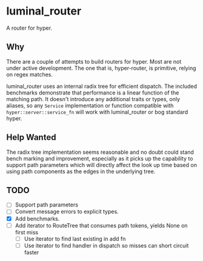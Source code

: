 # luminal_router

A router for hyper.

## Why

There are a couple of attempts to build routers for hyper. Most are not under
active development. The one that is, hyper-router, is primitive, relying on
regex matches.

luminal_router uses an internal radix tree for efficient dispatch. The included
benchmarks demonstrate that performance is a linear function of the matching
path. It doesn't introduce any additional traits or types, only aliases, so any
`Service` implementation or function compatible with
`hyper::server::service_fn` will work with luminal_router or bog standard
hyper.

## Help Wanted

The radix tree implementation seems reasonable and no doubt could stand bench
marking and improvement, especially as it picks up the capability to support
path parameters which will directly affect the look up time based on using path
components as the edges in the underlying tree.

## TODO

* [ ] Support path parameters
* [ ] Convert message errors to explicit types.
* [x] Add benchmarks.
* [ ] Add iterator to RouteTree that consumes path tokens, yields None on first miss
  * [ ] Use iterator to find last existing in add fn
  * [ ] Use iterator to find handler in dispatch so misses can short circuit faster
